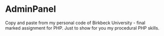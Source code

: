 # AdminPanel

Copy and paste from my personal code of Birkbeck University - final marked assignment for PHP. Just to show for you my procedural PHP skills.
